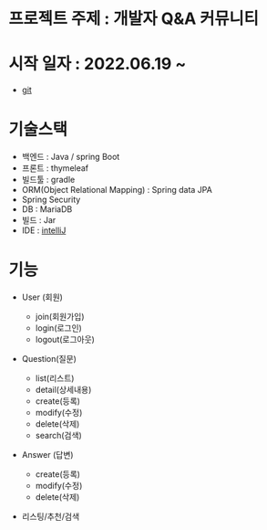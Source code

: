 # 프로젝트 주제 : 개발자 Q&A 커뮤니티

# 시작 일자 : 2022.06.19 ~
- [git](https://github.com/goodmean/devQA_CM)

# 기술스택
- 백엔드 : Java / spring Boot
- 프론트 : thymeleaf
- 빌드툴 : gradle
- ORM(Object Relational Mapping) : Spring data JPA
- Spring Security
- DB : MariaDB
- 빌드 : Jar
- IDE : [intelliJ](https://www.jetbrains.com/ko-kr/idea/download/#section=windows)

# 기능
- User (회원)
	- join(회원가입)
    - login(로그인)
    - logout(로그아웃)

- Question(질문)
	- list(리스트)
    - detail(상세내용)
	- create(등록)
    - modify(수정)
    - delete(삭제)
    - search(검색)
    
- Answer (답변)
	- create(등록)
    - modify(수정)
    - delete(삭제)
    
- 리스팅/추천/검색
